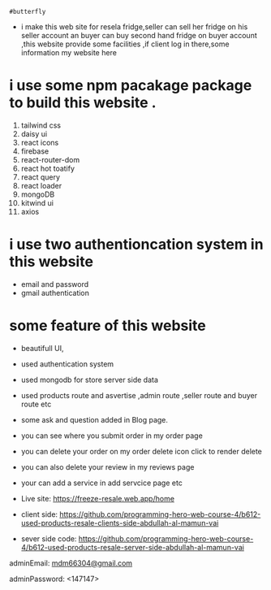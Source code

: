     #butterfly
*  i make this web site for resela fridge,seller can sell her fridge on his seller account an buyer can buy second hand fridge on buyer account ,this website provide some facilities ,if client log in there,some information my website here

# i use some npm pacakage package to build this website .
 1. tailwind css
 2. daisy ui
 4. react icons
 5. firebase
 6. react-router-dom
 7. react hot toatify
 8. react query
 9. react loader 
 10. mongoDB  
 11. kitwind ui
12. axios
 # i use two authentioncation system in this website
 * email and password
 * gmail authentication
 # some feature of this website
* beautifull UI,
* used authentication system
* used mongodb for store server side data 
* used  products route and asvertise ,admin route ,seller route and buyer route etc
* some ask and question added in Blog page. 
* you can see where you submit order in my order page
* you can delete your order on my order delete icon click to render delete
 * you can also delete your review in my reviews page
* your can add a service in add servcice page etc

* Live site: https://freeze-resale.web.app/home

* client side: https://github.com/programming-hero-web-course-4/b612-used-products-resale-clients-side-abdullah-al-mamun-vai


* sever side code: https://github.com/programming-hero-web-course-4/b612-used-products-resale-server-side-abdullah-al-mamun-vai

adminEmail: <mdm66304@gmail.com>

adminPassword: <147147>
